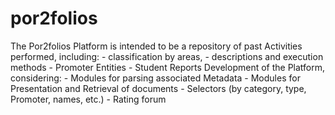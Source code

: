 # por2folios
The Por2folios Platform is intended to be a repository of past Activities performed, including: - classification by areas,  - descriptions and execution methods  - Promoter Entities  - Student Reports  Development of the Platform, considering: - Modules for parsing associated Metadata - Modules for Presentation and Retrieval of documents - Selectors (by category, type, Promoter, names, etc.)  - Rating forum
